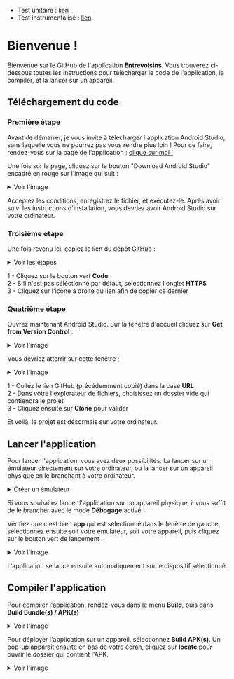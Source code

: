 * Test unitaire : [lien](http://htmlpreview.github.io/?https://github.com/Gumpah/Entrevoisins/blob/master/tests/P3_01_rapport_unitaire_final.html)  
* Test instrumentalisé : [lien](http://htmlpreview.github.io/?https://github.com/Gumpah/Entrevoisins/blob/master/tests/P3_01_rapport_instru_final.html)  


# Bienvenue !

Bienvenue sur le GitHub de l'application **Entrevoisins**. Vous trouverez ci-dessous toutes les instructions pour télécharger le code de l'application, la compiler, et la lancer sur un appareil.


## Téléchargement du code

### Première étape

Avant de démarrer, je vous invite à télécharger l'application Android Studio, sans laquelle vous ne pourrez pas vous rendre plus loin !
Pour ce faire, rendez-vous sur la page de l'application : [clique sur moi !](https://developer.android.com/studio)

Une fois sur la page, cliquez sur le bouton "Download Android Studio" encadré en rouge sur l'image qui suit :

<details>
  <summary>Voir l'image</summary>

   ![android studio download](https://i.imgur.com/lqxLgWr.png)
   
</details>

Acceptez les conditions, enregistrez le fichier, et exécutez-le. Après avoir suivi les instructions d'installation, vous devriez avoir Android Studio sur votre ordinateur.

### Troisième étape

Une fois revenu ici, copiez le lien du dépôt GitHub :

<details>
  <summary>Voir les étapes</summary>

   ![etapes copie lien](https://i.imgur.com/bsUlIh4.png)
   
</details>

1 - Cliquez sur le bouton vert **Code**  
2 - S'il n'est pas séléctionné par défaut, séléctionnez l'onglet **HTTPS**  
3 - Cliquez sur l'icône à droite du lien afin de copier ce dernier  

### Quatrième étape

Ouvrez maintenant Android Studio. Sur la fenêtre d'accueil cliquez sur **Get from Version Control** :
<details> 
    <summary>Voir l'image</summary> 

   ![android studio download](https://i.imgur.com/d9RAlwo.png)
   
</details>

Vous devriez atterrir sur cette fenêtre ;
<details>
    <summary>Voir l'image</summary>
    
   ![android studio download](https://i.imgur.com/q8mizQa.png) 
   
</details>

1 - Collez le lien GitHub (précédemment copié) dans la case **URL**  
2 - Dans votre l'explorateur de fichiers, choisissez un dossier vide qui contiendra le projet  
3 - Cliquez ensuite sur **Clone** pour valider  


Et voilà, le projet est désormais sur votre ordinateur.


## Lancer l'application

Pour lancer l'application, vous avez deux possibilités. La lancer sur un émulateur directement sur votre ordinateur, ou la lancer sur un appareil physique en le branchant à votre ordinateur.

<details>
    <summary>Créer un émulateur</summary>
  
 Sur Android Studio, rendez-vous en haut de votre écran, dans le menu **Tools**, sélectionnez **AVD Manager** :
  ![emulator example](https://i.imgur.com/7hv6lSC.png)
  
  Cliquez ensuite sur **Create Virtual Device** en bas à gauche de la fenêtre
  
  
  Choisissez le modèle qui vous souhaitez, puis cliquez sur **Next**
  ![emulator example 3](https://i.imgur.com/s4dmPXi.png)
  
  Téléchargez ensuite la version d'Android de votre choix en cliquant sur **Download**. Une fois le téléchargement terminé, cliquez sur **Finish**. Sélectionnez la version téléchargée, puis cliquez sur **Next**.
  ![emulator example 4](https://i.imgur.com/RxdeV4a.png)
  
  La dernière fenêtre vous offre certaines options, si vous ne souhaitez rien modifier, cliquez sur **Finish**.
  
  Voilà, vous venez de créer votre émulateur.
</details>

Si vous souhaitez lancer l'application sur un appareil physique, il vous suffit de le brancher avec le mode **Débogage** activé.

Vérifiez que c'est bien **app** qui est sélectionné dans le fenêtre de gauche, sélectionnez ensuite soit votre émulateur, soit votre appareil, puis cliquez sur le bouton vert de lancement :  
<details>
    <summary>Voir l'image</summary>
    
   ![emulator example 5](https://i.imgur.com/zM1wJ50.png) 
   
</details>

L'application se lance ensuite automatiquement sur le dispositif sélectionné.


## Compiler l'application

Pour compiler l'application, rendez-vous dans le menu **Build**, puis dans **Build Bundle(s) / APK(s)**
<details>
    <summary>Voir l'image</summary>
    
   ![emulator example 5](https://i.imgur.com/r3gbZIT.png) 
   
</details>

Pour déployer l'application sur un appareil, sélectionnez **Build APK(s)**. Un pop-up apparaît ensuite en bas de votre écran, cliquez sur **locate** pour ouvrir le dossier qui contient l'APK.
<details>
    <summary>Voir l'image</summary>
    
   ![emulator example 5](https://i.imgur.com/nC6ikQv.png) 
   
</details>
